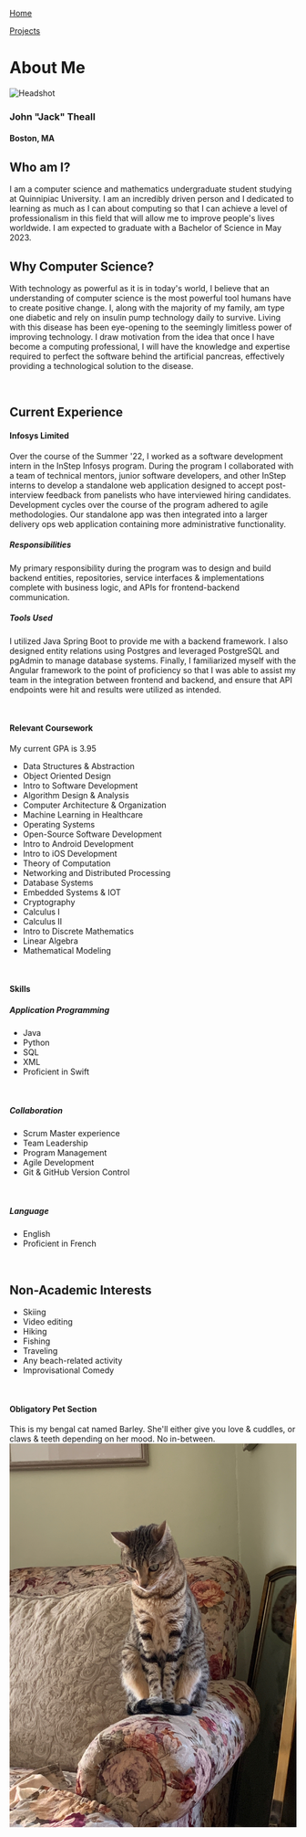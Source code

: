 [Home](./)

[Projects](./projects.md)

# About Me

![Headshot](./assets/images/Theall_Headshot.jpg)

### John "Jack" Theall
#### Boston, MA


## Who am I?

I am a computer science and mathematics undergraduate student studying at Quinnipiac University. I am an incredibly
driven person and I dedicated to learning as much as I can about computing so
that I can achieve a level of professionalism in this field that will allow
me to improve people's lives worldwide. I am expected to graduate with a Bachelor of Science in May 2023.

## Why Computer Science?

With technology as powerful as it is in today's world, I believe that an understanding of computer science
is the most powerful tool humans have to create positive change. I, along with the majority of my family,
am type one diabetic and rely on insulin pump technology daily to survive. Living with this disease
has been eye-opening to the seemingly limitless power of improving technology. I draw motivation from the idea that
once I have become a computing professional, I will have the knowledge and expertise required to perfect the software behind
the artificial pancreas, effectively providing a technological solution to the disease.

<br>

## Current Experience

#### Infosys Limited

Over the course of the Summer '22, I worked as a software development intern in the InStep Infosys program.
During the program I collaborated with a team of technical mentors, junior software developers, and other InStep interns
to develop a standalone web application designed to accept post-interview feedback from panelists who have interviewed hiring candidates.
Development cycles over the course of the program adhered to agile methodologies. Our standalone app was then integrated into a larger delivery ops web application containing more administrative functionality.

##### Responsibilities

My primary responsibility during the program was to design and build backend entities, repositories, service interfaces & implementations complete with business logic,
and APIs for frontend-backend communication. 

##### Tools Used

I utilized Java Spring Boot to provide me with a backend framework. I also designed entity relations using Postgres and leveraged PostgreSQL and pgAdmin to manage database systems. Finally,
I familiarized myself with the Angular framework to the point of proficiency so that I was able to assist my team in the integration between frontend and backend, and ensure that
API endpoints were hit and results were utilized as intended. 

<br />

#### Relevant Coursework

My current GPA is 3.95
- Data Structures & Abstraction
- Object Oriented Design
- Intro to Software Development
- Algorithm Design & Analysis
- Computer Architecture & Organization
- Machine Learning in Healthcare
- Operating Systems
- Open-Source Software Development
- Intro to Android Development
- Intro to iOS Development
- Theory of Computation
- Networking and Distributed Processing
- Database Systems
- Embedded Systems & IOT
- Cryptography
- Calculus I
- Calculus II
- Intro to Discrete Mathematics
- Linear Algebra
- Mathematical Modeling

<br />

#### Skills

##### Application Programming

- Java
- Python
- SQL
- XML
- Proficient in Swift

<br />

##### Collaboration

- Scrum Master experience
- Team Leadership
- Program Management
- Agile Development
- Git & GitHub Version Control

<br />

##### Language

- English
- Proficient in French

<br />

## Non-Academic Interests

- Skiing
- Video editing
- Hiking
- Fishing
- Traveling
- Any beach-related activity
- Improvisational Comedy

<br />

#### Obligatory Pet Section

This is my bengal cat named Barley. She'll either give you love & cuddles, or claws & teeth depending on her mood. No in-between.
![Barley](./assets/images/barley.JPG)

